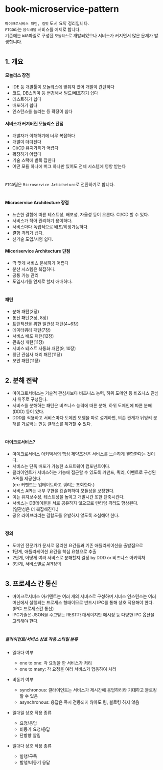 # book-microservice-pattern
`마이크로서비스 패턴, 길벗` 도서 요약 정리입니다.   
`FTGO`라는 `음식배달` 서비스를 예제로 합니다.    
기존에는 `WAR`파일로 구성된 `모놀리스`로 개발되었으나 서비스가 커지면서 많은 문제가 발생합니다.  



#
## 1. 개요
#### 모놀리스 장점
- IDE 등 개발툴이 모놀리스에 맞춰져 있어 개발이 간단하다
- 코드, DB스키마 등 변경해서 빌드/배포하기 쉽다
- 테스트하기 쉽다
- 배포하기 쉽다
- 인스턴스를 늘리는 등 확장이 쉽다



#### 서비스가 커져버린 모놀리스 단점
- 개발자가 이해하기에 너무 복잡하다
- 개발이 더뎌진다
- CI/CD 유지가히가 어렵다
- 확장하기 어렵다
- 기술 스택에 발목 잡힌다
- 어떤 모듈 하나에 버그 하나만 있어도 전체 시스템에 영향 받는다



#  
`FTGO`팀은 `Microservice Articheture`로 전환하기로 합니다.   

#
#### Microservice Architecture 장점
- 느슨한 결합에 따른 테스트성, 배포성, 자율성 등이 오른다. CI/CD 할 수 있다.
- 서비스가 작아 관리하기 용이하다. 
- 서비스마다 독립적으로 배포/확장가능하다.
- 결함 격리가 쉽다.
- 신기술 도입/시험 쉽다.
  

#### Micoriservice Architecture 단점
- 딱 맞게 서비스 분해하기 어렵다
- 분산 시스템은 복잡하다. 
- 공통 기능 관리
- 도입시기를 언제로 할지 애매하다.

  

#
#### 패턴
- 분해 패턴(2장)
- 통신 패턴(3장, 8장)
- 트랜잭션을 위한 일관성 패턴(4~6장)
- 데이터쿼리 패턴(7장)
- 서비스 배포 패턴(12장)
- 관측성 패턴(11장)
- 서비스 테스트 자동화 패턴(9, 10장)
- 횡단 관심사 처리 패턴(11장)
- 보안 패턴(11장)



#
## 2. 분해 전략

- 마이크로서비스는 기술적 관심사보다 비즈니스 능력, 하위 도메인 등 비즈니스 관심사 위주로 구성된다.  
- 서비스를 분해하는 패턴은 비즈니스 능력에 따른 분해, 하위 도메인에 따른 분해(DDD) 등이 있다.  
- DDD를 적용하고 서비스마다 도메인 모델을 따로 설계하면, 의존 관계가 뒤엉켜 분해를 가로막는 만등 클래스를 제거할 수 있다.  

#
#### 마이크로서비스?
- 마이크로서비스 아키텍쳐의 핵심 제약조건은 서비스를 느슨하게 결합한다는 것이다.  
- 서비스는 단독 배포가 가능한 소프트웨어 컴포넌트이다.  
- 클라이언트가 서비스하는 기능에 접근할 수 있도록 커맨드, 쿼리, 이벤트로 구성된 API를 제공한다.  
(ex: 커멘드는 업테이트하고 쿼리는 조회한다.)  
- 서비스 API는 내부 구현을 캡슐화하여 모듈성을 보장한다.  
- 이는 유지보수성, 테스트성을 높이고 개발시간 또한 단축시킨다.  
- 서비스는 DB테이블을 서로 공유하지 않으므로 런타임 격리도 향상된다.  
(일관성은 더 복잡해진다.)  
- 공유 라이브러리는 결합도를 유발하지 않도록 조심해야 한다.  


#
#### 정의
- 도메인 전문가가 문서로 정리한 요건들과 기존 애플리케이션을 출발점으로
- 1단계, 애플리케이션 요건을 핵심 요청으로 추출
- 2단계, 어떻게 여러 서비스로 분해할지 결정 by DDD or 비즈니스 아키텍쳐
- 3단계, 서비스별로 API정의


#
## 3. 프로세스 간 통신
- 마이크로서비스 아키텐트는 여러 개의 서비스로 구성하며 서비스 인스턴스는 여러 머신에서 실행되는 프로세스 형태이므로 반드시 IPC를 통해 상호 작용해야 한다.  
(IPC: 프로세스간 통신)  
- IPC기술은 JSON을 주고받는 REST가 대세이지만 메시징 등 다양한 IPC 옵션을 고려해야 한다. 


#
##### 클라이언트/서비스 상호 작용 스타일 분류
- 일대다 여부
  - one to one: 각 요청을 한 서비스가 처리
  - one to many: 각 요청을 여러 서비스가 협동하여 처리    

- 비동기 여부  
  - synchronous: 클라이언트는 서비스가 제시간에 응답하리라 기대하고 블로킹할 수 있음
  - asynchronous: 응답은 즉시 전동되지 않아도 됨, 블로킹 하지 않음

- 일대일 상호 작용 종류
  - 요청/응답
  - 비동기 요청/응답
  - 단방향 알림

- 일대다 상호 작용 종류
  - 발행/구독
  - 발행/비동기 응답



 






















 




